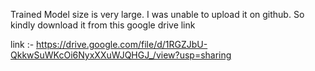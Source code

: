 Trained Model size is very large.
I was unable to upload it on github. 
So kindly download it from this google drive link 

link :- https://drive.google.com/file/d/1RGZJbU-QkkwSuWKcOi6NyxXXuWJQHGJ_/view?usp=sharing